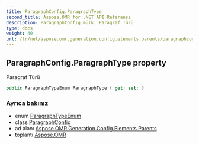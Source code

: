 ```yaml
---
title: ParagraphConfig.ParagraphType
second_title: Aspose.OMR for .NET API Referansı
description: ParagraphConfig mülk. Paragraf Türü
type: docs
weight: 40
url: /tr/net/aspose.omr.generation.config.elements.parents/paragraphconfig/paragraphtype/
---
```

## ParagraphConfig.ParagraphType property

Paragraf Türü

```csharp
public ParagraphTypeEnum ParagraphType { get; set; }
```

### Ayrıca bakınız

* enum [ParagraphTypeEnum](../../../aspose.omr.generation.config.enums/paragraphtypeenum/)
* class [ParagraphConfig](../)
* ad alanı [Aspose.OMR.Generation.Config.Elements.Parents](../../paragraphconfig/)
* toplantı [Aspose.OMR](../../../)


